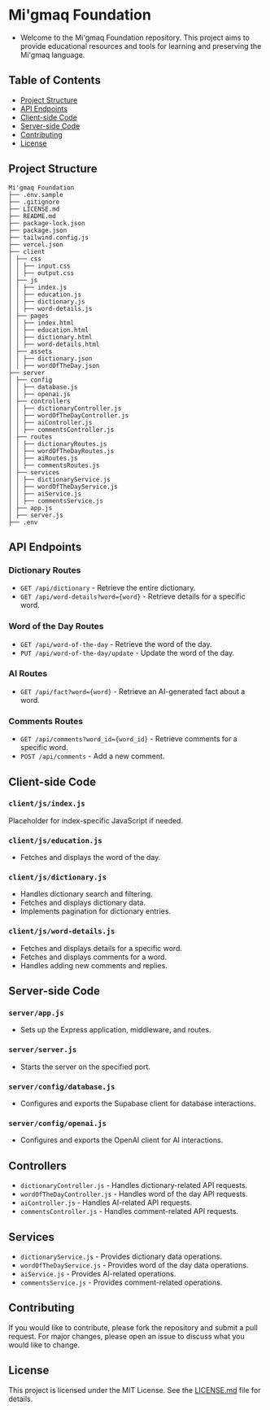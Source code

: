 
# Mi'gmaq Foundation

- Welcome to the Mi'gmaq Foundation repository. This project aims to provide educational resources and tools for learning and preserving the Mi'gmaq language.

## Table of Contents

- [Project Structure](#project-structure)
- [API Endpoints](#api-endpoints)
- [Client-side Code](#client-side-code)
- [Server-side Code](#server-side-code)
- [Contributing](#contributing)
- [License](#license)

## Project Structure

```
Mi'gmaq Foundation
├── .env.sample
├── .gitignore
├── LICENSE.md
├── README.md
├── package-lock.json
├── package.json
├── tailwind.config.js
├── vercel.json
├── client
│ ├── css
│ │ ├── input.css
│ │ ├── output.css
│ ├── js
│ │ ├── index.js
│ │ ├── education.js
│ │ ├── dictionary.js
│ │ ├── word-details.js
│ ├── pages
│ │ ├── index.html
│ │ ├── education.html
│ │ ├── dictionary.html
│ │ ├── word-details.html
│ ├── assets
│ │ ├── dictionary.json
│ │ ├── wordOfTheDay.json
├── server
│ ├── config
│ │ ├── database.js
│ │ ├── openai.js
│ ├── controllers
│ │ ├── dictionaryController.js
│ │ ├── wordOfTheDayController.js
│ │ ├── aiController.js
│ │ ├── commentsController.js
│ ├── routes
│ │ ├── dictionaryRoutes.js
│ │ ├── wordOfTheDayRoutes.js
│ │ ├── aiRoutes.js
│ │ ├── commentsRoutes.js
│ ├── services
│ │ ├── dictionaryService.js
│ │ ├── wordOfTheDayService.js
│ │ ├── aiService.js
│ │ ├── commentsService.js
│ ├── app.js
│ ├── server.js
├── .env
```
## API Endpoints

### Dictionary Routes

- `GET /api/dictionary` - Retrieve the entire dictionary.
- `GET /api/word-details?word={word}` - Retrieve details for a specific word.

### Word of the Day Routes

- `GET /api/word-of-the-day` - Retrieve the word of the day.
- `PUT /api/word-of-the-day/update` - Update the word of the day.

### AI Routes

- `GET /api/fact?word={word}` - Retrieve an AI-generated fact about a word.

### Comments Routes

- `GET /api/comments?word_id={word_id}` - Retrieve comments for a specific word.
- `POST /api/comments` - Add a new comment.

## Client-side Code

### `client/js/index.js`

Placeholder for index-specific JavaScript if needed.

### `client/js/education.js`

- Fetches and displays the word of the day.

### `client/js/dictionary.js`

- Handles dictionary search and filtering.
- Fetches and displays dictionary data.
- Implements pagination for dictionary entries.

### `client/js/word-details.js`

- Fetches and displays details for a specific word.
- Fetches and displays comments for a word.
- Handles adding new comments and replies.

## Server-side Code

### `server/app.js`

- Sets up the Express application, middleware, and routes.

### `server/server.js`

- Starts the server on the specified port.

### `server/config/database.js`

- Configures and exports the Supabase client for database interactions.

### `server/config/openai.js`

- Configures and exports the OpenAI client for AI interactions.

## Controllers

- `dictionaryController.js` - Handles dictionary-related API requests.
- `wordOfTheDayController.js` - Handles word of the day API requests.
- `aiController.js` - Handles AI-related API requests.
- `commentsController.js` - Handles comment-related API requests.

## Services

- `dictionaryService.js` - Provides dictionary data operations.
- `wordOfTheDayService.js` - Provides word of the day data operations.
- `aiService.js` - Provides AI-related operations.
- `commentsService.js` - Provides comment-related operations.

## Contributing

If you would like to contribute, please fork the repository and submit a pull request. For major changes, please open an issue to discuss what you would like to change.

## License

This project is licensed under the MIT License. See the [LICENSE.md](LICENSE.md) file for details.





